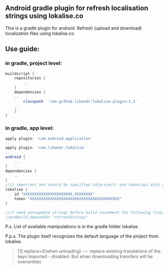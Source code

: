 ## Android gradle plugin for refresh localisation strings using lokalise.co
This is a gradle plugin for android. Refresh (upload and download) localization files using lokalise.co

## Use guide:
### in gradle, project level:
```groovy
buildscript {
    repositories {
        ..
    }
    dependencies {
	..
        classpath  'com.github.likandr:lokalise-plugin:1.3'
	..
    }
}
```
### in gradle, app level:
```groovy
apply plugin: 'com.android.application'
..
apply plugin: 'com.likandr.lokalise'
..
android {
    ..
}
dependencies {
    ..
}
//it important and should be specified id(project) and token(api with r/w the access rights)
lokalise {
    id "XXXXXXXXXXXXXXXXXXXXXX.XXXXXXXX"
    token "XXXXXXXXXXXXXXXXXXXXXXXXXXXXXXXXXXXXXXXX"
}

//if need autoupdate strings before build uncomment the following line[1]: 
//preBuild.dependsOn "refreshStrings"
```

P.s. List of available manipulations is in the gradle folder lokalise.

P.p.s. The plugin itself recognizes the default language of the project from lokalise.

> [1]	replace=0(when unloading) --- replace existing translations of the keys imported - disabled. But when downloading transfers will be overwritten.
